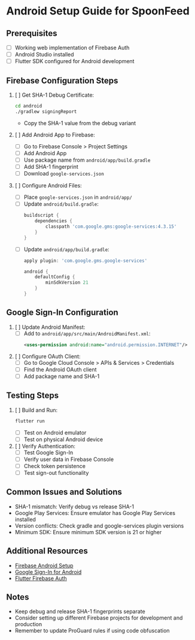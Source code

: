 # Android Setup Guide for SpoonFeed

## Prerequisites
- [ ] Working web implementation of Firebase Auth
- [ ] Android Studio installed
- [ ] Flutter SDK configured for Android development

## Firebase Configuration Steps
1. [ ] Get SHA-1 Debug Certificate:
   ```bash
   cd android
   ./gradlew signingReport
   ```
   - Copy the SHA-1 value from the debug variant

2. [ ] Add Android App to Firebase:
   - [ ] Go to Firebase Console > Project Settings
   - [ ] Add Android App
   - [ ] Use package name from `android/app/build.gradle`
   - [ ] Add SHA-1 fingerprint
   - [ ] Download `google-services.json`

3. [ ] Configure Android Files:
   - [ ] Place `google-services.json` in `android/app/`
   - [ ] Update `android/build.gradle`:
     ```gradle
     buildscript {
         dependencies {
             classpath 'com.google.gms:google-services:4.3.15'
         }
     }
     ```
   - [ ] Update `android/app/build.gradle`:
     ```gradle
     apply plugin: 'com.google.gms.google-services'
     
     android {
         defaultConfig {
             minSdkVersion 21
         }
     }
     ```

## Google Sign-In Configuration
1. [ ] Update Android Manifest:
   - [ ] Add to `android/app/src/main/AndroidManifest.xml`:
     ```xml
     <uses-permission android:name="android.permission.INTERNET"/>
     ```

2. [ ] Configure OAuth Client:
   - [ ] Go to Google Cloud Console > APIs & Services > Credentials
   - [ ] Find the Android OAuth client
   - [ ] Add package name and SHA-1

## Testing Steps
1. [ ] Build and Run:
   ```bash
   flutter run
   ```
   - [ ] Test on Android emulator
   - [ ] Test on physical Android device

2. [ ] Verify Authentication:
   - [ ] Test Google Sign-In
   - [ ] Verify user data in Firebase Console
   - [ ] Check token persistence
   - [ ] Test sign-out functionality

## Common Issues and Solutions
- SHA-1 mismatch: Verify debug vs release SHA-1
- Google Play Services: Ensure emulator has Google Play Services installed
- Version conflicts: Check gradle and google-services plugin versions
- Minimum SDK: Ensure minimum SDK version is 21 or higher

## Additional Resources
- [Firebase Android Setup](https://firebase.google.com/docs/android/setup)
- [Google Sign-In for Android](https://developers.google.com/identity/sign-in/android)
- [Flutter Firebase Auth](https://firebase.flutter.dev/docs/auth/overview)

## Notes
- Keep debug and release SHA-1 fingerprints separate
- Consider setting up different Firebase projects for development and production
- Remember to update ProGuard rules if using code obfuscation 